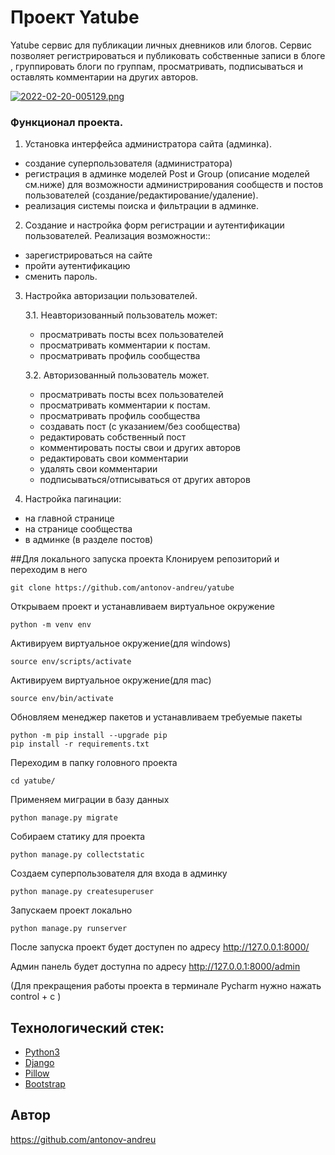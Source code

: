 # Проект Yatube
Yatube сервис для публикации личных дневников или блогов. 
Сервис позволяет регистрироваться и публиковать собственные записи в блоге , 
группировать блоги по группам, просматривать, подписываться и оставлять комментарии на других авторов.

[![2022-02-20-005129.png](https://i.postimg.cc/jddJtB9W/2022-02-20-005129.png)](https://postimg.cc/K4wY5pmF)

### Функционал проекта.

1. Установка интерфейса администратора сайта (админка).
 - создание суперпользователя (администратора)
 - регистрация в админке моделей Post и Group (описание моделей см.ниже) для возможности администрирования сообществ и постов пользователей (создание/редактирование/удаление).
 - реализация системы поиска и фильтрации в админке.

2. Создание и настройка форм регистрации и аутентификации пользователей.
Реализация возможности::
 - зарегистрироваться на сайте
 - пройти аутентификацию
 - сменить пароль.

3. Настройка авторизации пользователей.

    3.1. Неавторизованный пользователь может:
     - просматривать посты всех пользователей
     - просматривать комментарии к постам.
     - просматривать профиль сообщества

    3.2. Авторизованный пользователь может.
     - просматривать посты всех пользователей
     - просматривать комментарии к постам.
     - просматривать профиль сообщества
     - создавать пост (с указанием/без сообщества)
     - редактировать собственный пост
     - комментировать посты  свои и других авторов
     - редактировать свои комментарии
     - удалять свои комментарии
     - подписываться/отписываться от других авторов


4. Настройка пагинации:
 - на главной странице
 - на странице сообщества
 - в админке (в разделе постов)

##Для локального запуска проекта 
Клонируем репозиторий и переходим в него
```
git clone https://github.com/antonov-andreu/yatube
```
Открываем проект и устанавливаем виртуальное окружение
```
python -m venv env
```
Активируем виртуальное окружение(для windows)
```
source env/scripts/activate
```
Активируем виртуальное окружение(для mac)
```
source env/bin/activate
```
Обновляем менеджер пакетов и устанавливаем требуемые пакеты
```
python -m pip install --upgrade pip
pip install -r requirements.txt
```
Переходим в папку головного проекта
```
cd yatube/
```
Применяем миграции в базу данных
```
python manage.py migrate
```
Собираем статику для проекта
```
python manage.py collectstatic
```
Создаем суперпользователя для входа в админку
```
python manage.py createsuperuser
```
Запускаем проект локально
```
python manage.py runserver
```

После запуска проект будет доступен по адресу  http://127.0.0.1:8000/

Админ панель будет доступна по адресу  http://127.0.0.1:8000/admin

(Для прекращения работы проекта в терминале Pycharm нужно нажать control + c )

## Технологический стек:
- [Python3](https://www.python.org/)
- [Django](https://www.djangoproject.com/)
- [Pillow](https://pypi.org/project/Pillow/)
- [Bootstrap](https://getbootstrap.com/)
## Автор 
https://github.com/antonov-andreu
